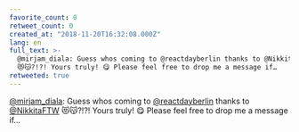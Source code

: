 ```yaml
---
favorite_count: 0
retweet_count: 0
created_at: "2018-11-20T16:32:08.000Z"
lang: en
full_text: >-
  @mirjam_diala: Guess whos coming to @reactdayberlin thanks to @NikkitaFTW
  😻😽?!?! Yours truly! 😋 Please feel free to drop me a message if…
retweeted: true
---
```


[@mirjam_diala](https://twitter.com/mirjam_diala): Guess whos coming to
[@reactdayberlin](https://twitter.com/reactdayberlin) thanks to
[@NikkitaFTW](https://twitter.com/NikkitaFTW) 😻😽?!?! Yours truly! 😋 Please
feel free to drop me a message if…
